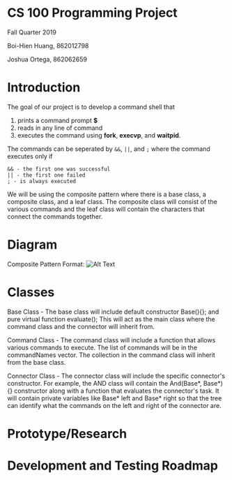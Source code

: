 # CS 100 Programming Project

Fall Quarter 2019

Boi-Hien Huang, 862012798

Joshua Ortega, 862062659

# Introduction
The goal of our project is to develop a command shell that
1. prints a command prompt **$**
2. reads in any line of command
3. executes the command using **fork**, **execvp**, and **waitpid**. 

The commands can be seperated by ```&&```, ```||```, and ```;``` where the command executes only if
```
&& - the first one was successful
|| - the first one failed
; - is always executed 
```
We will be using the composite pattern where there is a base class, a composite class, and a leaf class. The composite class will consist of the various commands and the leaf class will contain the characters that connect the commands together. 

# Diagram
Composite Pattern
Format: ![Alt Text](https://github.com/cs100/assignment-memoryleak/blob/master/images/CS100.PNG)

# Classes
Base Class - The base class will include default constructor Base(){}; and pure virtual function evaluate(); This will act as the main class where the command class and the connector will inherit from.  

Command Class - The command class will include a function that allows various commands to execute. The list of commands will be in the commandNames vector. The collection in the command class will inherit from the base class. 

Connector Class - The connector class will include the specific connector's constructor. For example, the AND class will contain the And(Base*, Base*){} constructor along with a function that evaluates the connector's task. It will contain private variables like Base* left and Base* right so that the tree can identify what the commands on the left and right of the connector are. 


# Prototype/Research


# Development and Testing Roadmap

